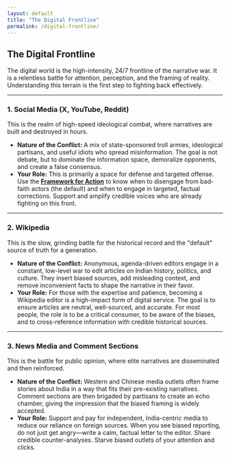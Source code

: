 ```yaml
---
layout: default
title: "The Digital Frontline"
permalink: /digital-frontline/
---
```


## The Digital Frontline

The digital world is the high-intensity, 24/7 frontline of the narrative war. It is a relentless battle for attention, perception, and the framing of reality. Understanding this terrain is the first step to fighting back effectively.

---

### 1. Social Media (X, YouTube, Reddit)

This is the realm of high-speed ideological combat, where narratives are built and destroyed in hours.

*   **Nature of the Conflict:** A mix of state-sponsored troll armies, ideological partisans, and useful idiots who spread misinformation. The goal is not debate, but to dominate the information space, demoralize opponents, and create a false consensus.
*   **Your Role:** This is primarily a space for defense and targeted offense. Use the **<a href="/indian-narrative/framework-for-action/">Framework for Action</a>** to know when to disengage from bad-faith actors (the default) and when to engage in targeted, factual corrections. Support and amplify credible voices who are already fighting on this front.

---

### 2. Wikipedia

This is the slow, grinding battle for the historical record and the "default" source of truth for a generation.

*   **Nature of the Conflict:** Anonymous, agenda-driven editors engage in a constant, low-level war to edit articles on Indian history, politics, and culture. They insert biased sources, add misleading context, and remove inconvenient facts to shape the narrative in their favor.
*   **Your Role:** For those with the expertise and patience, becoming a Wikipedia editor is a high-impact form of digital service. The goal is to ensure articles are neutral, well-sourced, and accurate. For most people, the role is to be a critical consumer, to be aware of the biases, and to cross-reference information with credible historical sources.

---

### 3. News Media and Comment Sections

This is the battle for public opinion, where elite narratives are disseminated and then reinforced.

*   **Nature of the Conflict:** Western and Chinese media outlets often frame stories about India in a way that fits their pre-existing narratives. Comment sections are then brigaded by partisans to create an echo chamber, giving the impression that the biased framing is widely accepted.
*   **Your Role:** Support and pay for independent, India-centric media to reduce our reliance on foreign sources. When you see biased reporting, do not just get angry—write a calm, factual letter to the editor. Share credible counter-analyses. Starve biased outlets of your attention and clicks.

